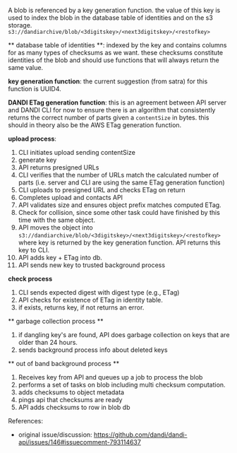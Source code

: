 A blob is referenced by a key generation function. the value of this key is used to index the blob in the database table of identities and on the s3 storage. `s3://dandiarchive/blob/<3digitskey>/<next3digitskey>/<restofkey>`

** database table of identities **: indexed by the key and contains columns for as many types of checksums as we want. these checksums constitute identities of the blob and should use functions that will always return the same value.

**key generation function**: the current suggestion (from satra) for this function is UUID4. 

**DANDI ETag generation function**: this is an agreement between API server and DANDI CLI for now to ensure there is an algorithm that consistently returns the correct number of parts given a `contentSize` in bytes. this should in theory also be the AWS ETag generation function.

**upload process**:
1. CLI initiates upload sending contentSize
2. generate key
3. API returns presigned URLs
4. CLI verifies that the number of URLs match the calculated number of parts (i.e. server and CLI are using the same ETag generation function)
5. CLI uploads to presigned URL and checks ETag on return
6. Completes upload and contacts API
7. API validates size and ensures object prefix matches computed ETag. 
8. Check for collision, since some other task could have finished by this time with the same object.
9. API moves the object into `s3://dandiarchive/blob/<3digitskey>/<next3digitskey>/<restofkey>` where key is returned by the key generation function. API returns this key to CLI.
10. API adds key + ETag into db.
11. API sends new key to trusted background process

**check process**
1. CLI sends expected digest with digest type (e.g., ETag)
2. API checks for existence of ETag in identity table. 
3. if exists, returns key, if not returns an error.

** garbage collection process **
1. if dangling key's are found, API does garbage collection on keys that are older than 24 hours.
2. sends background process info about deleted keys

** out of band background process **
1. Receives key from API and queues up a job to process the blob
2. performs a set of tasks on blob including multi checksum computation. 
3. adds checksums to object metadata
4. pings api that checksums are ready
5. API adds checksums to row in blob db

References:

- original issue/discussion: https://github.com/dandi/dandi-api/issues/146#issuecomment-793114637
